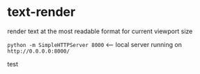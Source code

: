 # text-render
render text at the most readable format for current viewport size

`python -m SimpleHTTPServer 8000` <-- local server running on `http://0.0.0.0:8000/`

test